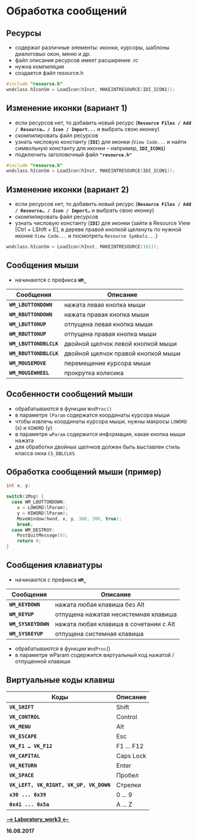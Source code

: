 Обработка сообщений
===

Ресурсы
---

* содержат различные элементы: иконки, курсоры, шаблоны диалоговых окон, меню и др.
* файл описания ресурсов имеет расширение .rc
* нужна компиляция
* создается файл resource.h

```cpp
#include "resource.h"
wndclass.hIconSm = LoadIcon(hInst, MAKEINTRESOURCE(IDI_ICON1));
```

Изменение иконки (вариант 1)
---

* если ресурсов нет, то добавить новый ресурс (**`Resource Files / Add / Resource… / Icon / Import...`** и выбрать свою иконку)
* скомпилировать файл ресурсов
* узнать числовую константу (**`IDI`**) для иконки (`View Code...` и найти символьную константу для иконки – например, **`IDI_ICON1`**)
* подключить заголовочный файл **`"resource.h"`**

```cpp
#include "resource.h"
wndclass.hIconSm = LoadIcon(hInst, MAKEINTRESOURCE(IDI_ICON1));
```

Изменение иконки (вариант 2)
---

* если ресурсов нет, то добавить новый ресурс
(**`Resource Files / Add / Resource… / Icon / Import…`** и выбрать свою иконку)
* скомпилировать файл ресурсов
* узнать числовую константу (**`IDI`**) для иконки
(зайти в Resource View [Ctrl + LShift + E], в дереве правой кнопкой щелкнуть по нужной иконке `View Code...` и посмотреть `Resource Symbols...`)

```cpp
wndclass.hIconSm = LoadIcon(hInst, MAKEINTRESOURCE(101));
```

Сообщения мыши
---

* начинаются с префикса **`WM_`**

Cообщения               | Описание
------------------------|----------------------
**`WM_LBUTTONDOWN`**    |   нажата левая кнопка мыши
**`WM_RBUTTONDOWN`**    |   нажата правая кнопка мыши
**`WM_LBUTTONUP`**      |   отпущена левая кнопка мыши
**`WM_RBUTTONUP`**      |   отпущена правая кнопка мыши
**`WM_LBUTTONDBLCLK`**  |   двойной щелчок левой кнопкой мыши
**`WM_RBUTTONDBLCLK`**  |   двойной щелчок правой кнопкой мыши
**`WM_MOUSEMOVE`**      |   перемещение курсора мыши
**`WM_MOUSEWHEEL`**     |   прокрутка колесика

Особенности сообщений мыши
---

* обрабатываются в функции `WndProc()`
* в параметре `lParam` содержатся координаты курсора мыши
* чтобы извлечь координаты курсора мыши, нужны макросы `LOWORD` (x) и `HIWORD` (y)
* в параметре `wParam` содержится информация, какая кнопка мыши нажата
* для обработки двойных щелчков должен быть выставлен стиль класса окна `CS_DBLCLKS`

Обработка сообщений мыши (пример)
---

```cpp
int x, y;

switch(iMsg) {
  case WM_LBUTTONDOWN:
    x = LOWORD(lParam);
    y = HIWORD(lParam);
    MoveWindow(hwnd, x, y, 300, 300, true);
    break;
  case WM_DESTROY:
    PostQuitMessage(0);
    return 0;
}
```

Сообщения клавиатуры
---

* начинаются с префикса **`WM_`**


Cообщения             | Описание
----------------------|----------------------
**`WM_KEYDOWN`**      |   нажата любая клавиша без Alt
**`WM_KEYUP`**        |   отпущена нажатая несистемная клавиша
**`WM_SYSKEYDOWN`**   |   нажата любая клавиша в сочетании с Alt
**`WM_SYSKEYUP`**     |   отпущена системная клавиша

* обрабатываются в функции `WndProc`()
* в параметре wParam содержится виртуальный код нажатой / отпущенной клавиши

Виртуальные коды клавиш
---

Коды                                      | Описание
------------------------------------------|-------------------------
**`VK_SHIFT`**                            |   Shift
**`VK_CONTROL`**                          |   Control
**`VK_MENU`**                             |   Alt
**`VK_ESCAPE`**                           |   Esc
**`VK_F1 … VK_F12`**                      |   F1 … F12
**`VK_CAPITAL`**                          |   Caps Lock
**`VK_RETURN`**                           |   Enter
**`VK_SPACE`**                            |   Пробел
**`VK_LEFT, VK_RIGHT, VK_UP, VK_DOWN`**   |   Стрелки
**`х30 ... 0х39`**                        |   0 ... 9
**`0х41 ... 0х5a`**                       |   A ... Z















[**-->     Laboratory_work3     <--**](https://github.com/SuvStreet/IT_Step_WinAPI/tree/master/Laboratory_work/Work3)

**16.08.2017**
